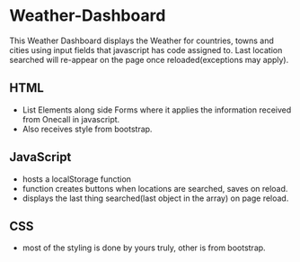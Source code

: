 # Weather-Dashboard

This Weather Dashboard displays the Weather for countries, towns and cities using input fields that javascript has code assigned to.
Last location searched will re-appear on the page once reloaded(exceptions may apply).

## HTML

* List Elements along side Forms where it applies the information received from Onecall in javascript.
* Also receives style from bootstrap.

## JavaScript

* hosts a localStorage function
* function creates buttons when locations are searched, saves on reload.
* displays the last thing searched(last object in the array) on page reload.

## CSS

* most of the styling is done by yours truly, other is from bootstrap.